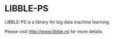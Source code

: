 # LIBBLE-PS

LIBBLE-PS is a library for big data machine learning. 

Please visit http://www.libble.ml for more details.